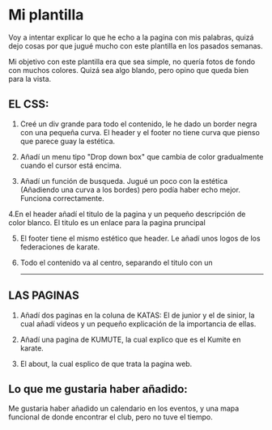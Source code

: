 # Mi plantilla

Voy a intentar explicar lo que he echo a la pagina con mis palabras, quizá dejo cosas por que jugué mucho con este plantilla en los pasados semanas.

Mi objetivo con este plantilla era que sea simple, no quería fotos de fondo con muchos colores. Quizá sea algo blando, pero opino que queda bien para la vista. 

## EL CSS:

1. Creé un div grande para todo el contenido, le he dado un border negra con una pequeña curva. El header y el footer no tiene curva que pienso que parece guay la estética. 

2. Añadí un menu tipo "Drop down box" que cambia de color gradualmente cuando el cursor está encima. 

3. Añadí un función de busqueda. Jugué un poco con la estética (Añadiendo una curva a los bordes) pero podía haber echo mejor. Funciona correctamente.

4.En el header añadí el titulo de la pagina y un pequeño descripción de color blanco. El titulo es un enlace para la pagina pruncipal

5. El footer tiene el mismo estético que header. Le añadí unos logos de los federaciones de karate.

6. Todo el contenido va al centro,  separando el titulo con un <hr>


## LAS PAGINAS

1. Añadí dos paginas en la coluna de KATAS: El de junior y el de sinior, la cual añadí videos y un pequeño explicación de la importancia de ellas. 

2. Añadí una pagina de KUMUTE, la cual explico que es el Kumite en karate. 

3. El about, la cual esplico de que trata la pagina web.



## Lo que me gustaria haber añadido:

Me gustaria haber añadido un calendario en los eventos, y una mapa funcional de donde encontrar el club, pero no tuve el tiempo.
